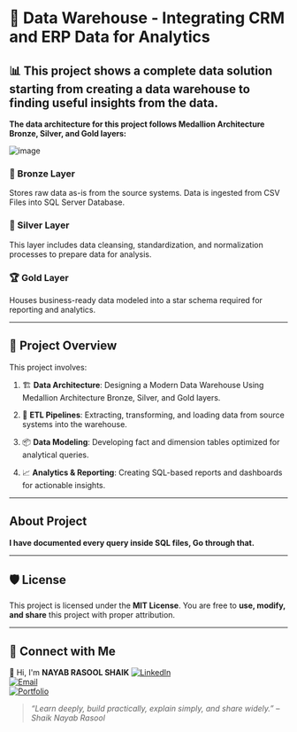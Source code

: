 # 🏢 Data Warehouse - Integrating CRM and ERP Data for Analytics

## 📊 This project shows a complete data solution starting from creating a data warehouse to finding useful insights from the data.

**The data architecture for this project follows Medallion Architecture Bronze, Silver, and Gold layers:**  

![image](https://github.com/user-attachments/assets/848a62be-51b5-4537-85e4-3e2a3086c549)

### 🔹 Bronze Layer
Stores raw data as-is from the source systems. Data is ingested from CSV Files into SQL Server Database.

### 🔸 Silver Layer
This layer includes data cleansing, standardization, and normalization processes to prepare data for analysis.

### 🏆 Gold Layer
Houses business-ready data modeled into a star schema required for reporting and analytics.

___

## 📌 Project Overview
This project involves:

1. 🏗 **Data Architecture**: Designing a Modern Data Warehouse Using Medallion Architecture Bronze, Silver, and Gold layers.

2. 🔄 **ETL Pipelines**: Extracting, transforming, and loading data from source systems into the warehouse.

3. 📦 **Data Modeling**: Developing fact and dimension tables optimized for analytical queries.
  
4. 📈 **Analytics & Reporting**: Creating SQL-based reports and dashboards for actionable insights.

___

## About Project
**I have documented every query inside SQL files, Go through that.**
___

## 🛡️ License
This project is licensed under the **MIT License**. You are free to **use, modify, and share** this project with proper attribution.

___

## 🔗 Connect with Me
👋 Hi, I'm **NAYAB RASOOL SHAIK**
[![LinkedIn](https://img.shields.io/badge/LinkedIn-Connect-blue?logo=linkedin)](https://www.linkedin.com/in/nayabrasool-shaik)  
[![Email](https://img.shields.io/badge/Email-Send%20Mail-blue?logo=gmail)](mailto:nayabshaik046@example.com)  
[![Portfolio](https://img.shields.io/badge/Portfolio-Visit-blueviolet?logo=google-chrome)](http://nayabrasool.my.canva.site/)

> _“Learn deeply, build practically, explain simply, and share widely.” – Shaik Nayab Rasool_

